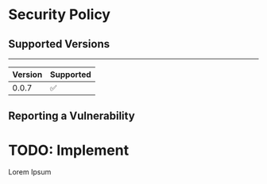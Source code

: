 # Security Policy

## Supported Versions

* * * * * * * * * * *

| Version | Supported          |
| ------- | ------------------ |
| 0.0.7   | :white_check_mark: |


## Reporting a Vulnerability

# TODO: Implement
Lorem Ipsum
